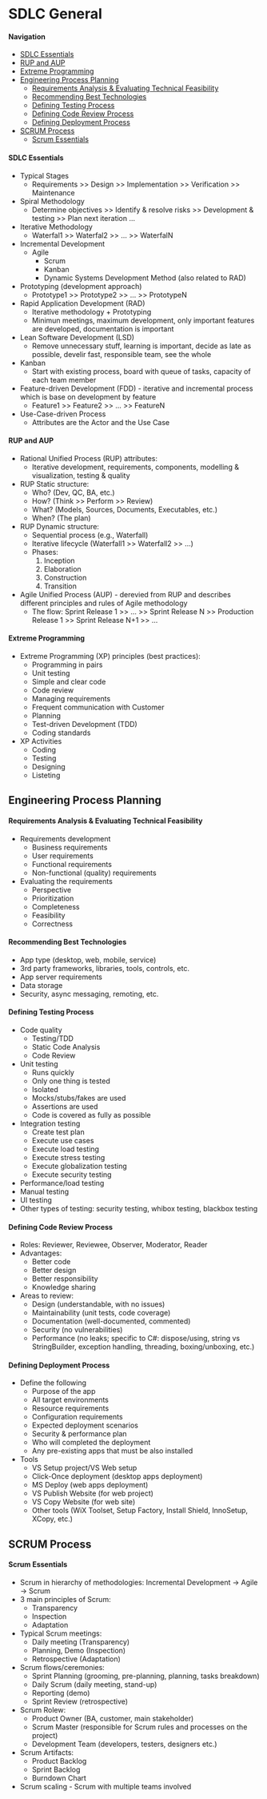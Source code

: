 # SDLC General

#### Navigation
- [SDLC Essentials](https://github.com/kakarotto67/KnowledgeBank/blob/master/SDLC/Basics.md#sdlc-essentials)
- [RUP and AUP](https://github.com/kakarotto67/KnowledgeBank/blob/master/SDLC/Basics.md#rup-and-aup)
- [Extreme Programming](https://github.com/kakarotto67/KnowledgeBank/blob/master/SDLC/Basics.md#extreme-programming)
- [Engineering Process Planning](https://github.com/kakarotto67/KnowledgeBank/blob/master/SDLC/Basics.md#engineering-process-planning)
  - [Requirements Analysis & Evaluating Technical Feasibility](https://github.com/kakarotto67/KnowledgeBank/blob/master/SDLC/Basics.md#requirements-analysis--evaluating-technical-feasibility)
  - [Recommending Best Technologies](https://github.com/kakarotto67/KnowledgeBank/blob/master/SDLC/Basics.md#recommending-best-technologies)
  - [Defining Testing Process](https://github.com/kakarotto67/KnowledgeBank/blob/master/SDLC/Basics.md#defining-testing-process)
  - [Defining Code Review Process](https://github.com/kakarotto67/KnowledgeBank/blob/master/SDLC/Basics.md#defining-code-review-process)
  - [Defining Deployment Process](https://github.com/kakarotto67/KnowledgeBank/blob/master/SDLC/Basics.md#defining-deployment-process)
- [SCRUM Process](https://github.com/kakarotto67/KnowledgeBank/blob/master/SDLC/Basics.md#scrum-process)
  - [Scrum Essentials](https://github.com/kakarotto67/KnowledgeBank/blob/master/SDLC/Basics.md#scrum-essentials)

#### SDLC Essentials
- Typical Stages
  - Requirements >> Design >> Implementation >> Verification >> Maintenance
- Spiral Methodology
  - Determine objectives >> Identify & resolve risks >> Development & testing >> Plan next iteration ...
- Iterative Methodology
  - Waterfal1 >> Waterfal2 >> ... >> WaterfalN
- Incremental Development
  - Agile
    - Scrum
    - Kanban
    - Dynamic Systems Development Method (also related to RAD)
- Prototyping (development approach)
  - Prototype1 >> Prototype2 >> ... >> PrototypeN
- Rapid Application Development (RAD)
  - Iterative methodology + Prototyping
  - Minimun meetings, maximum development, only important features are developed, documentation is important
- Lean Software Development (LSD)
  - Remove unnecessary stuff, learning is important, decide as late as possible, develir fast, responsible team, see the whole
- Kanban
  - Start with existing process, board with queue of tasks, capacity of each team member
- Feature-driven Development (FDD) - iterative and incremental process which is base on development by feature
  - Feature1 >> Feature2 >> ... >> FeatureN
- Use-Case-driven Process
  - Attributes are the Actor and the Use Case

#### RUP and AUP
- Rational Unified Process (RUP) attributes:
  - Iterative development, requirements, components, modelling & visualization, testing & quality
- RUP Static structure:
  - Who? (Dev, QC, BA, etc.)
  - How? (Think >> Perform >> Review)
  - What? (Models, Sources, Documents, Executables, etc.)
  - When? (The plan)
- RUP Dynamic structure:
  - Sequential process (e.g., Waterfall)
  - Iterative lifecycle (Waterfall1 >> Waterfall2 >> ...)
  - Phases:
    1. Inception
    2. Elaboration
    3. Construction
    4. Transition
- Agile Unified Process (AUP) - derevied from RUP and describes different principles and rules of Agile methodology
  - The flow: Sprint Release 1 >> ... >> Sprint Release N >> Production Release 1 >> Sprint Release N+1 >> ...

#### Extreme Programming
- Extreme Programming (XP) principles (best practices):
  - Programming in pairs
  - Unit testing
  - Simple and clear code
  - Code review
  - Managing requirements
  - Frequent communication with Customer
  - Planning
  - Test-driven Development (TDD)
  - Coding standards
- XP Activities
  - Coding
  - Testing
  - Designing
  - Listeting

## Engineering Process Planning
#### Requirements Analysis & Evaluating Technical Feasibility
  - Requirements development
    - Business requirements
    - User requirements
    - Functional requirements
    - Non-functional (quality) requirements
  - Evaluating the requirements
    - Perspective
    - Prioritization
    - Completeness
    - Feasibility
    - Correctness
#### Recommending Best Technologies
  - App type (desktop, web, mobile, service)
  - 3rd party frameworks, libraries, tools, controls, etc.
  - App server requirements
  - Data storage
  - Security, async messaging, remoting, etc.
#### Defining Testing Process
  - Code quality
    - Testing/TDD
    - Static Code Analysis
    - Code Review
  - Unit testing
    - Runs quickly
    - Only one thing is tested
    - Isolated
    - Mocks/stubs/fakes are used
    - Assertions are used
    - Code is covered as fully as possible
  - Integration testing
    - Create test plan
    - Execute use cases
    - Execute load testing
    - Execute stress testing
    - Execute globalization testing
    - Execute security testing
  - Performance/load testing
  - Manual testing
  - UI testing
  - Other types of testing: security testing, whibox testing, blackbox testing
#### Defining Code Review Process
  - Roles: Reviewer, Reviewee, Observer, Moderator, Reader
  - Advantages:
    - Better code
    - Better design
    - Better responsibility
    - Knowledge sharing
  - Areas to review:
    - Design (understandable, with no issues)
    - Maintainability (unit tests, code coverage)
    - Documentation (well-documented, commented)
    - Security (no vulnerabilities)
    - Performance (no leaks; specific to C#: dispose/using, string vs StringBuilder, exception handling, threading, boxing/unboxing, etc.)
#### Defining Deployment Process
- Define the following
  - Purpose of the app
  - All target environments
  - Resource requirements
  - Configuration requirements
  - Expected deployment scenarios 
  - Security & performance plan
  - Who will completed the deployment
  - Any pre-existing apps that must be also installed
- Tools
  - VS Setup project/VS Web setup
  - Click-Once deployment (desktop apps deployment)
  - MS Deploy (web apps deployment)
  - VS Publish Website (for web project)
  - VS Copy Website (for web site)
  - Other tools (WiX Toolset, Setup Factory, Install Shield, InnoSetup, XCopy, etc.)

## SCRUM Process
#### Scrum Essentials
- Scrum in hierarchy of methodologies: Incremental Development -> Agile -> Scrum
- 3 main principles of Scrum:
  - Transparency
  - Inspection
  - Adaptation
- Typical Scrum meetings:
  - Daily meeting (Transparency)
  - Planning, Demo (Inspection)
  - Retrospective (Adaptation)
- Scrum flows/ceremonies:
  - Sprint Planning (grooming, pre-planning, planning, tasks breakdown)
  - Daily Scrum (daily meeting, stand-up)
  - Reporting (demo)
  - Sprint Review (retrospective)
- Scrum Rolew:
  - Product Owner (BA, customer, main stakeholder)
  - Scrum Master (responsible for Scrum rules and processes on the project)
  - Development Team (developers, testers, designers etc.)
- Scrum Artifacts:
  - Product Backlog
  - Sprint Backlog
  - Burndown Chart
- Scrum scaling - Scrum with multiple teams involved
